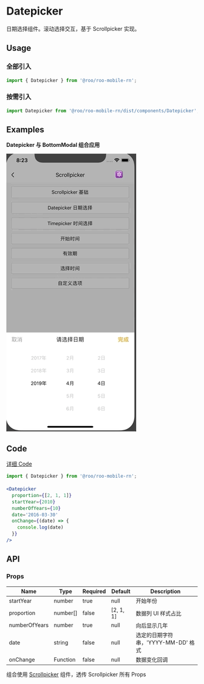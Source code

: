 # Datepicker

日期选择组件。滚动选择交互，基于 Scrollpicker 实现。

## Usage

### 全部引入
```js
import { Datepicker } from '@roo/roo-mobile-rn';
```
### 按需引入

```js
import Datepicker from '@roo/roo-mobile-rn/dist/components/Datepicker';
```

## Examples
**Datepicker 与 BottomModal 组合应用**

![image](../images/Datepicker/1.gif)

## Code
[详细 Code](../../examples/Datepicker/index.tsx)

```jsx
import { Datepicker } from '@roo/roo-mobile-rn';

<Datepicker
  proportion={[2, 1, 1]}
  startYear={2010}
  numberOfYears={10}
  date='2016-03-30'
  onChange={(date) => {
    console.log(date)
  }}
/>
```

## API

### Props

| Name | Type | Required | Default | Description |
| ---- | ---- | ---- | ---- | ---- |
| startYear | number | true | null | 开始年份 |
| proportion | number[] | false | [2, 1, 1] | 数据列 UI 样式占比 |
| numberOfYears | number | true | null | 向后显示几年 |
| date | string | false | null | 选定的日期字符串，'YYYY-MM-DD' 格式 |
| onChange | Function | false | null | 数据变化回调|

组合使用 [Scrollpicker](./Scrollpicker.md) 组件，透传 Scrollpicker 所有 Props
